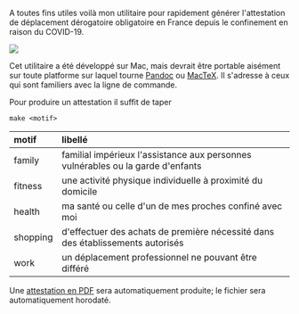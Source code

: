 A toutes fins utiles voilà mon utilitaire pour rapidement générer l'attestation de déplacement dérogatoire obligatoire en France
depuis le confinement en raison du COVID-19.

[![][image]][sample]

Cet utilitaire a été développé sur Mac, mais devrait être portable aisément sur toute platforme sur laquel tourne [Pandoc] ou
[MacTeX]. Il s'adresse à ceux qui sont familiers avec la ligne de commande.

Pour produire un attestation il suffit de taper

    make <motif>

| motif     | libellé |
| :-------- | :------ |
| family    | familial impérieux l'assistance aux personnes vulnérables ou la garde d'enfants |
| fitness   | une activité physique individuelle à proximité du domicile |
| health    | ma santé ou celle d'un de mes proches confiné avec moi |
| shopping  | d'effectuer des achats de première nécessité dans des établissements autorisés |
| work      | un déplacement professionnel ne pouvant être différé |

Une [attestation en PDF][sample] sera automatiquement produite; le fichier sera automatiquement horodaté.


  [image]:  https://user-images.githubusercontent.com/6306262/78451161-0df2d480-7684-11ea-81d6-1be431921076.png
  [mactex]: https://tug.org/mactex/mactex-download.html
  [pandoc]: https://pandoc.org/installing.html
  [sample]: https://github.com/marcastel/tex-covid19/files/4431362/shopping-20200404-1437.pdf

<!-- vim: set digraph nospell :-->
